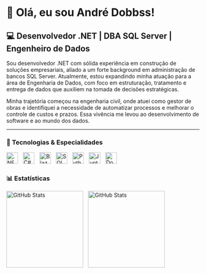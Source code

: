 # 👋 Olá, eu sou André Dobbss!

## 💻 Desenvolvedor .NET | DBA SQL Server | Engenheiro de Dados

Sou desenvolvedor .NET com sólida experiência em construção de soluções empresariais, aliado a um forte background em administração de bancos SQL Server. Atualmente, estou expandindo minha atuação para a área de Engenharia de Dados, com foco em estruturação, tratamento e entrega de dados que auxiliem na tomada de decisões estratégicas.

Minha trajetória começou na engenharia civil, onde atuei como gestor de obras e identifiquei a necessidade de automatizar processos e melhorar o controle de custos e prazos. Essa vivência me levou ao desenvolvimento de software e ao mundo dos dados.

---

### 🤖 Tecnologias & Especialidades


<img 
    align="left" 
    alt=".NET" 
    title=".NET"
    width="30px" 
    style="padding-right: 10px;" 
    src="https://cdn.jsdelivr.net/gh/devicons/devicon@latest/icons/dot-net/dot-net-plain-wordmark.svg"
/>

<img 
    align="left" 
    alt="C#" 
    title="C#"
    width="30px" 
    style="padding-right: 10px;" 
    src="https://cdn.jsdelivr.net/gh/devicons/devicon@latest/icons/csharp/csharp-original.svg"
/>

<img 
    align="left" 
    alt="Blazor" 
    title="Blazor"
    width="30px" 
    style="padding-right: 10px;" 
    src="https://cdn.jsdelivr.net/gh/devicons/devicon@latest/icons/blazor/blazor-original.svg"
/>

<img 
    align="left" 
    alt="SQL Server" 
    title="SQL Server"
    width="30px" 
    style="padding-right: 10px;" 
    src="https://cdn.jsdelivr.net/gh/devicons/devicon@latest/icons/microsoftsqlserver/microsoftsqlserver-original.svg"
/>

<img 
    align="left" 
    alt="Python" 
    title="Python"
    width="30px" 
    style="padding-right: 10px;" 
    src="https://cdn.jsdelivr.net/gh/devicons/devicon@latest/icons/python/python-original.svg"
/>

<img 
    align="left" 
    alt="Jupter" 
    title="Jupter"
    width="30px" 
    style="padding-right: 10px;" 
    src="https://cdn.jsdelivr.net/gh/devicons/devicon@latest/icons/jupyter/jupyter-original-wordmark.svg"
/>

<img 
    align="left" 
    alt="Docker" 
    title="Docker"
    width="30px" 
    style="padding-right: 10px;" 
    src="https://cdn.jsdelivr.net/gh/devicons/devicon@latest/icons/docker/docker-original-wordmark.svg"
/>

<br/>
<br/>

### 📊 Estatísticas

<p>
  <img 
    align="left" 
    alt="GitHub Stats" 
    height="200" 
    style="padding-right: 10px;" 
    src="https://github-readme-stats.vercel.app/api?username=andredobbss&show_icons=true&theme=tokyonight&include_all_commits=true&locale=pt-br" 
  />

<img 
      align="left" 
      alt="GitHub Stats" 
      height="200" 
      src="https://github-readme-stats.vercel.app/api/top-langs/?username=andredobbss&theme=tokyonight&layout=compact&custom_title=Tecnologias&langs_count=9" 
  />


<br/>


